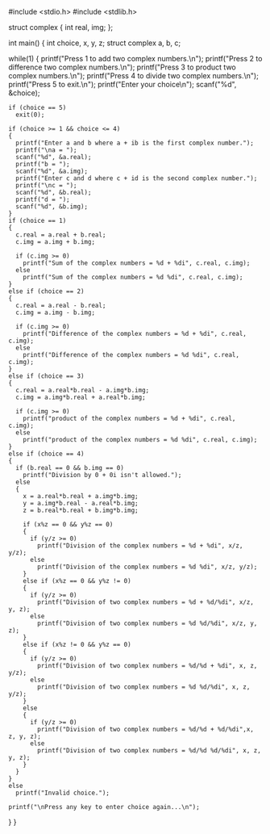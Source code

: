 #include <stdio.h>
#include <stdlib.h>

struct complex
{
  int real, img;
};

int main()
{
  int choice, x, y, z;
  struct complex a, b, c;

  while(1)
  {
    printf("Press 1 to add two complex numbers.\n");
    printf("Press 2 to difference two complex numbers.\n");
    printf("Press 3 to product two complex numbers.\n");
    printf("Press 4 to divide two complex numbers.\n");
    printf("Press 5 to exit.\n");
    printf("Enter your choice\n");
    scanf("%d", &choice);

    if (choice == 5)
      exit(0);

    if (choice >= 1 && choice <= 4)
    {
      printf("Enter a and b where a + ib is the first complex number.");
      printf("\na = ");
      scanf("%d", &a.real);
      printf("b = ");
      scanf("%d", &a.img);
      printf("Enter c and d where c + id is the second complex number.");
      printf("\nc = ");
      scanf("%d", &b.real);
      printf("d = ");
      scanf("%d", &b.img);
    }
    if (choice == 1)
    {
      c.real = a.real + b.real;
      c.img = a.img + b.img;

      if (c.img >= 0)
        printf("Sum of the complex numbers = %d + %di", c.real, c.img);
      else
        printf("Sum of the complex numbers = %d %di", c.real, c.img);
    }
    else if (choice == 2)
    {
      c.real = a.real - b.real;
      c.img = a.img - b.img;

      if (c.img >= 0)
        printf("Difference of the complex numbers = %d + %di", c.real, c.img);
      else
        printf("Difference of the complex numbers = %d %di", c.real, c.img);
    }
    else if (choice == 3)
    {
      c.real = a.real*b.real - a.img*b.img;
      c.img = a.img*b.real + a.real*b.img;

      if (c.img >= 0)
        printf("product of the complex numbers = %d + %di", c.real, c.img);
      else
        printf("product of the complex numbers = %d %di", c.real, c.img);
    }
    else if (choice == 4)
    {
      if (b.real == 0 && b.img == 0)
        printf("Division by 0 + 0i isn't allowed.");
      else
      {
        x = a.real*b.real + a.img*b.img;
        y = a.img*b.real - a.real*b.img;
        z = b.real*b.real + b.img*b.img;

        if (x%z == 0 && y%z == 0)
        {
          if (y/z >= 0)
            printf("Division of the complex numbers = %d + %di", x/z, y/z);
          else
            printf("Division of the complex numbers = %d %di", x/z, y/z);
        }
        else if (x%z == 0 && y%z != 0)
        {
          if (y/z >= 0)
            printf("Division of two complex numbers = %d + %d/%di", x/z, y, z);
          else
            printf("Division of two complex numbers = %d %d/%di", x/z, y, z);
        }
        else if (x%z != 0 && y%z == 0)
        {
          if (y/z >= 0)
            printf("Division of two complex numbers = %d/%d + %di", x, z, y/z);
          else
            printf("Division of two complex numbers = %d %d/%di", x, z, y/z);
        }
        else
        {
          if (y/z >= 0)
            printf("Division of two complex numbers = %d/%d + %d/%di",x, z, y, z);
          else
            printf("Division of two complex numbers = %d/%d %d/%di", x, z, y, z);
        }
      }
    }
    else
      printf("Invalid choice.");

    printf("\nPress any key to enter choice again...\n");
  }
}



